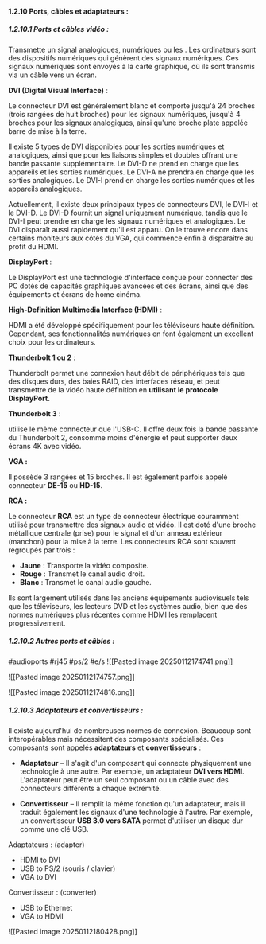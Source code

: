 
#### 1.2.10 Ports, câbles et adaptateurs : 

##### 1.2.10.1 Ports et câbles vidéo : 

Transmette un signal analogiques, numériques ou les . Les ordinateurs sont des dispositifs numériques qui génèrent des signaux numériques. 
Ces signaux numériques sont envoyés à la carte graphique, où ils sont transmis via un câble vers un écran.

**DVI (Digital Visual Interface)**  :

Le connecteur DVI est généralement blanc et comporte jusqu'à 24 broches (trois rangées de huit broches) pour les signaux numériques, jusqu'à 4 broches pour les signaux analogiques, ainsi qu'une broche plate appelée barre de mise à la terre.

Il existe 5 types de DVI disponibles pour les sorties numériques et analogiques, ainsi que pour les liaisons simples et doubles offrant une bande passante supplémentaire. 
Le DVI-D ne prend en charge que les appareils et les sorties numériques.
Le DVI-A ne prendra en charge que les sorties analogiques. 
Le DVI-I prend en charge les sorties numériques et les appareils analogiques.

Actuellement, il existe deux principaux types de connecteurs DVI, le DVI-I et le DVI-D. 
Le DVI-D fournit un signal uniquement numérique, tandis que le DVI-I peut prendre en charge les signaux numériques et analogiques. 
Le DVI disparaît aussi rapidement qu'il est apparu. 
On le trouve encore dans certains moniteurs aux côtés du VGA, qui commence enfin à disparaître au profit du HDMI.

**DisplayPort**  :

Le DisplayPort est une technologie d'interface conçue pour connecter des PC dotés de capacités graphiques avancées et des écrans, ainsi que des équipements et écrans de home cinéma.

**High-Definition Multimedia Interface (HDMI)**  :

HDMI a été développé spécifiquement pour les téléviseurs haute définition. Cependant, ses fonctionnalités numériques en font également un excellent choix pour les ordinateurs.

**Thunderbolt 1 ou 2**  :

Thunderbolt permet une connexion haut débit de périphériques tels que des disques durs, des baies RAID, des interfaces réseau, et peut transmettre de la vidéo haute définition en **utilisant le protocole DisplayPort.**


**Thunderbolt 3** : 

utilise le même connecteur que l'USB-C. Il offre deux fois la bande passante du Thunderbolt 2, consomme moins d'énergie et peut supporter deux écrans 4K avec vidéo.


**VGA :** 

Il possède 3 rangées et 15 broches. Il est également parfois appelé connecteur **DE-15** ou **HD-15**.

**RCA :**

Le connecteur **RCA** est un type de connecteur électrique couramment utilisé pour transmettre des signaux audio et vidéo. Il est doté d'une broche métallique centrale (prise) pour le signal et d'un anneau extérieur (manchon) pour la mise à la terre. Les connecteurs RCA sont souvent regroupés par trois :

- **Jaune** : Transporte la vidéo composite.
- **Rouge** : Transmet le canal audio droit.
- **Blanc** : Transmet le canal audio gauche.

Ils sont largement utilisés dans les anciens équipements audiovisuels tels que les téléviseurs, les lecteurs DVD et les systèmes audio, bien que des normes numériques plus récentes comme HDMI les remplacent progressivement.


##### 1.2.10.2 Autres ports et câbles :

#audioports #rj45 #ps/2 #e/s
![[Pasted image 20250112174741.png]]

![[Pasted image 20250112174757.png]]

![[Pasted image 20250112174816.png]]


##### 1.2.10.3 Adaptateurs et convertisseurs : 

Il existe aujourd'hui de nombreuses normes de connexion. 
Beaucoup sont interopérables mais nécessitent des composants spécialisés.
Ces composants sont appelés **adaptateurs** et **convertisseurs** :

- **Adaptateur** – Il s'agit d'un composant qui connecte physiquement une technologie à une autre. Par exemple, un adaptateur **DVI vers HDMI**. L'adaptateur peut être un seul composant ou un câble avec des connecteurs différents à chaque extrémité.
    
- **Convertisseur** – Il remplit la même fonction qu'un adaptateur, mais il traduit également les signaux d'une technologie à l'autre. Par exemple, un convertisseur **USB 3.0 vers SATA** permet d'utiliser un disque dur comme une clé USB.


Adaptateurs : (adapter)

* HDMI to DVI 
* USB to PS/2 (souris / clavier)
* VGA to DVI

Convertisseur : (converter)
* USB to Ethernet 
* VGA to HDMI

![[Pasted image 20250112180428.png]]















